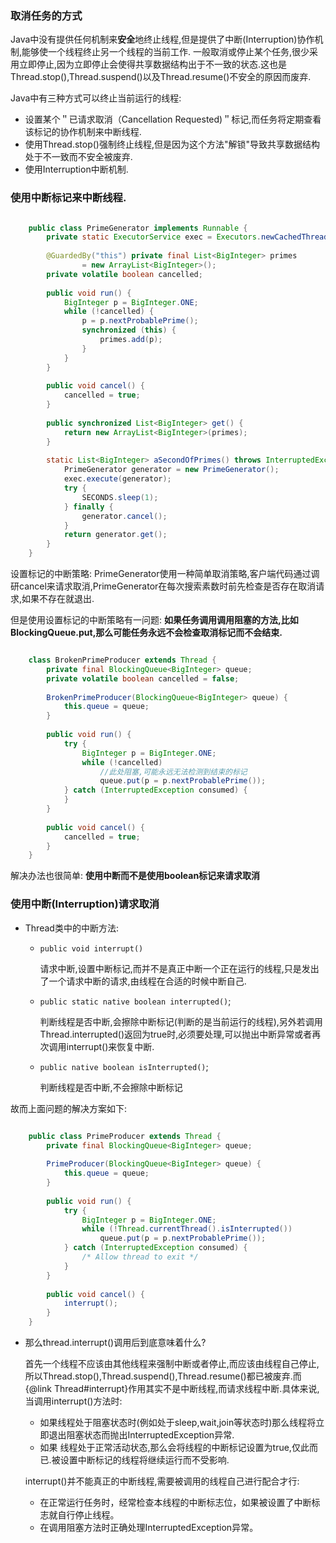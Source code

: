 ### 取消任务的方式

Java中没有提供任何机制来**安全**地终止线程,但是提供了中断(Interruption)协作机制,能够使一个线程终止另一个线程的当前工作. 一般取消或停止某个任务,很少采用立即停止,因为立即停止会使得共享数据结构出于不一致的状态.这也是Thread.stop(),Thread.suspend()以及Thread.resume()不安全的原因而废弃.

Java中有三种方式可以终止当前运行的线程:

* 设置某个＂已请求取消（Cancellation Requested)＂标记,而任务将定期查看该标记的协作机制来中断线程.
* 使用Thread.stop()强制终止线程,但是因为这个方法"解锁"导致共享数据结构处于不一致而不安全被废弃.
* 使用Interruption中断机制.



### 使用中断标记来中断线程.

```java

	public class PrimeGenerator implements Runnable {
	    private static ExecutorService exec = Executors.newCachedThreadPool();
	
	    @GuardedBy("this") private final List<BigInteger> primes
	            = new ArrayList<BigInteger>();
	    private volatile boolean cancelled;
	
	    public void run() {
	        BigInteger p = BigInteger.ONE;
	        while (!cancelled) {
	            p = p.nextProbablePrime();
	            synchronized (this) {
	                primes.add(p);
	            }
	        }
	    }
	
	    public void cancel() {
	        cancelled = true;
	    }
	
	    public synchronized List<BigInteger> get() {
	        return new ArrayList<BigInteger>(primes);
	    }
	
	    static List<BigInteger> aSecondOfPrimes() throws InterruptedException {
	        PrimeGenerator generator = new PrimeGenerator();
	        exec.execute(generator);
	        try {
	            SECONDS.sleep(1);
	        } finally {
	            generator.cancel();
	        }
	        return generator.get();
	    }
	}

```

设置标记的中断策略: PrimeGenerator使用一种简单取消策略,客户端代码通过调研cancel来请求取消,PrimeGenerator在每次搜索素数时前先检查是否存在取消请求,如果不存在就退出.

但是使用设置标记的中断策略有一问题: **如果任务调用调用阻塞的方法,比如BlockingQueue.put,那么可能任务永远不会检查取消标记而不会结束.**

```java

	class BrokenPrimeProducer extends Thread {
	    private final BlockingQueue<BigInteger> queue;
	    private volatile boolean cancelled = false;
	
	    BrokenPrimeProducer(BlockingQueue<BigInteger> queue) {
	        this.queue = queue;
	    }
	
	    public void run() {
	        try {
	            BigInteger p = BigInteger.ONE;
	            while (!cancelled)
					//此处阻塞,可能永远无法检测到结束的标记
	                queue.put(p = p.nextProbablePrime());
	        } catch (InterruptedException consumed) {
	        }
	    }
	
	    public void cancel() {
	        cancelled = true;
	    }
	}

```

解决办法也很简单: **使用中断而不是使用boolean标记来请求取消**

### 使用中断(Interruption)请求取消

* Thread类中的中断方法:
 	* `public void interrupt()` 
 	
		请求中断,设置中断标记,而并不是真正中断一个正在运行的线程,只是发出了一个请求中断的请求,由线程在合适的时候中断自己.
	* `public static native boolean interrupted()`;

		判断线程是否中断,会擦除中断标记(判断的是当前运行的线程),另外若调用Thread.interrupted()返回为true时,必须要处理,可以抛出中断异常或者再次调用interrupt()来恢复中断. 
	* `public native boolean isInterrupted()`;
	
		判断线程是否中断,不会擦除中断标记

故而上面问题的解决方案如下:

```java

	public class PrimeProducer extends Thread {
	    private final BlockingQueue<BigInteger> queue;
	
	    PrimeProducer(BlockingQueue<BigInteger> queue) {
	        this.queue = queue;
	    }
	
	    public void run() {
	        try {
	            BigInteger p = BigInteger.ONE;
	            while (!Thread.currentThread().isInterrupted())
	                queue.put(p = p.nextProbablePrime());
	        } catch (InterruptedException consumed) {
	            /* Allow thread to exit */
	        }
	    }
	
	    public void cancel() {
	        interrupt();
	    }
	}

```

* 那么thread.interrupt()调用后到底意味着什么? 
	
	首先一个线程不应该由其他线程来强制中断或者停止,而应该由线程自己停止,所以Thread.stop(),Thread.suspend(),Thread.resume()都已被废弃.而{@link Thread#interrupt}作用其实不是中断线程,而请求线程中断.具体来说,当调用interrupt()方法时:
	
	* 如果线程处于阻塞状态时(例如处于sleep,wait,join等状态时)那么线程将立即退出阻塞状态而抛出InterruptedException异常.
	* 如果 线程处于正常活动状态,那么会将线程的中断标记设置为true,仅此而已.被设置中断标记的线程将继续运行而不受影响.
	
	interrupt()并不能真正的中断线程,需要被调用的线程自己进行配合才行:

	* 在正常运行任务时，经常检查本线程的中断标志位，如果被设置了中断标志就自行停止线程。
 	* 在调用阻塞方法时正确处理InterruptedException异常。
